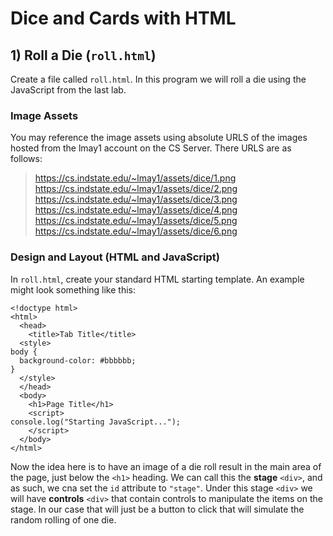 # Dice and Cards with HTML

## 1) Roll a Die (`roll.html`)

Create a file called `roll.html`. In this program we will roll a die using the JavaScript from the last lab.

### Image Assets
You may reference the image assets using absolute URLS of the images hosted from the lmay1 account on the CS Server. There URLS are as follows:
 > https://cs.indstate.edu/~lmay1/assets/dice/1.png
 > https://cs.indstate.edu/~lmay1/assets/dice/2.png
 > https://cs.indstate.edu/~lmay1/assets/dice/3.png
 > https://cs.indstate.edu/~lmay1/assets/dice/4.png
 > https://cs.indstate.edu/~lmay1/assets/dice/5.png
 > https://cs.indstate.edu/~lmay1/assets/dice/6.png

### Design and Layout (HTML and JavaScript)

In `roll.html`, create your standard HTML starting template. An example might look something like this:
```
<!doctype html>
<html>
  <head>
    <title>Tab Title</title>
  <style>
body {
  background-color: #bbbbbb;
}
  </style>
  </head>
  <body>
    <h1>Page Title</h1>
    <script>
console.log("Starting JavaScript...");
    </script>
  </body>
</html>
```
Now the idea here is to have an image of a die roll result in the main area of the page, just below the `<h1>` heading. We can call this the **stage** `<div>`, and as such, we cna set the `id` attribute to `"stage"`. Under this stage `<div>` we will have **controls** `<div>` that contain controls to manipulate the items on the stage. In our case that will just be a button to click that will simulate the random rolling of one die. 
